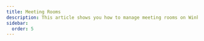 ```yaml
---
title: Meeting Rooms
description: This article shows you how to manage meeting rooms on Wink.
sidebar:
  order: 5
---
```


